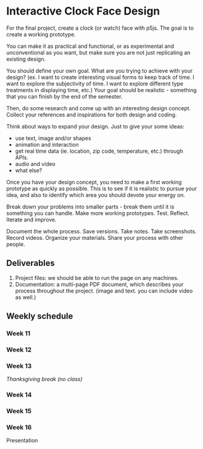 # Interactive Clock Face Design

For the final project, create a clock (or watch) face with p5js. The goal is to create a working prototype.

You can make it as practical and functional, or as experimental and unconventional as you want, but make sure you are not just replicating an existing design.

You should define your own goal. What are you trying to achieve with your design? (ex. I want to create interesting visual forms to keep track of time. I want to explore the subjectivity of time. I want to explore different type treatments in displaying time, etc.) Your goal should be realistic - something that you can finish by the end of the semester.

Then, do some research and come up with an interesting design concept. Collect your references and inspirations for both design and coding.

Think about ways to expand your design. Just to give your some ideas: 
- use text, image and/or shapes
- animation and interaction
- get real time data (ie. location, zip code, temperature, etc.) through APIs.
- audio and video
- what else?

Once you have your design concept, you need to make a first working prototype as quickly as possible. This is to see if it is realistic to pursue your idea, and also to identify which area you should devote your energy on.

Break down your problems into smaller parts - break them until it is something you can handle. Make more working prototypes. Test. Reflect. Iterate and improve.

Document the whole process. Save versions. Take notes. Take screenshots. Record videos. Organize your materials. Share your process with other people.

## Deliverables
1. Project files: we should be able to run the page on any machines.
2. Documentation: a multi-page PDF document, which describes your process throughout the project. (image and text. you can include video as well.)

## Weekly schedule

### Week 11


### Week 12


### Week 13
*Thanksgiving break (no class)*

### Week 14


### Week 15


### Week 16
Presentation

